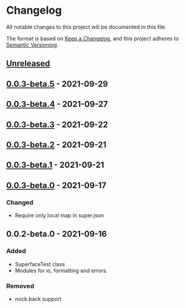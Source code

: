 # Changelog

All notable changes to this project will be documented in this file.

The format is based on [Keep a Changelog](https://keepachangelog.com/en/1.0.0/),
and this project adheres to [Semantic Versioning](https://semver.org/spec/v2.0.0.html).

## [Unreleased]

## [0.0.3-beta.5] - 2021-09-29

## [0.0.3-beta.4] - 2021-09-27

## [0.0.3-beta.3] - 2021-09-22

## [0.0.3-beta.2] - 2021-09-21

## [0.0.3-beta.1] - 2021-09-21

## [0.0.3-beta.0] - 2021-09-17
### Changed
- Require only local map in super.json

## 0.0.2-beta.0 - 2021-09-16
### Added
- SuperfaceTest class
- Modules for io, formatting and errors.

### Removed
- nock.back support

[Unreleased]: https://github.com/superfaceai/testing-lib/compare/v0.0.3-beta.5...HEAD
[0.0.3-beta.5]: https://github.com/superfaceai/testing-lib/compare/v0.0.3-beta.4...v0.0.3-beta.5
[0.0.3-beta.4]: https://github.com/superfaceai/testing-lib/compare/v0.0.3-beta.3...v0.0.3-beta.4
[0.0.3-beta.3]: https://github.com/superfaceai/testing-lib/compare/v0.0.3-beta.2...v0.0.3-beta.3
[0.0.3-beta.2]: https://github.com/superfaceai/testing-lib/compare/v0.0.3-beta.1...v0.0.3-beta.2
[0.0.3-beta.1]: https://github.com/superfaceai/testing-lib/compare/v0.0.3-beta.0...v0.0.3-beta.1
[0.0.3-beta.0]: https://github.com/superfaceai/testing-lib/compare/v0.0.2-beta.0...v0.0.3-beta.0
